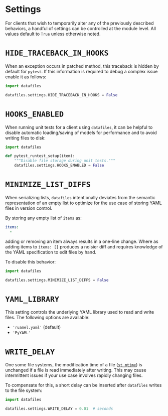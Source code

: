 <h1>Settings</h1>

For clients that wish to temporarily alter any of the previously described behaviors, a handful of settings can be controlled at the module level. All values default to `True` unless otherwise noted.

# `HIDE_TRACEBACK_IN_HOOKS`

When an exception occurs in patched method, this traceback is hidden by default for `pytest`. If this information is required to debug a complex issue enable it as follows:

```python
import datafiles

datafiles.settings.HIDE_TRACEBACK_IN_HOOKS = False
```

# `HOOKS_ENABLED`

When running unit tests for a client using `datafiles`,
it can be helpful to disable automatic loading/saving of models for performance and to avoid writing files to disk:

```python
import datafiles

def pytest_runtest_setup(item):
    """Disable file storage during unit tests."""
    datafiles.settings.HOOKS_ENABLED = False
```

# `MINIMIZE_LIST_DIFFS`

When serializing lists, `datafiles` intentionally deviates from the semantic representation of an empty list to optimize for the use case of storing YAML files in version control.

By storing any empty list of `items` as:

```yaml
items:
  -
```

adding or removing an item always results in a one-line change. Where as adding items to `items: []` produces a noisier diff and requires knowledge of the YAML specification to edit files by hand.

To disable this behavior:

```python
import datafiles

datafiles.settings.MINIMIZE_LIST_DIFFS = False
```

# `YAML_LIBRARY`

This setting controls the underlying YAML library used to read and write files. The following options are available:

- `'ruamel.yaml'` (default)
- `'PyYAML'`

# `WRITE_DELAY`

One some file systems, the modification time of a file ([`st_mtime`](https://docs.python.org/3/library/os.html#os.stat_result.st_mtime)) is unchanged if a file is read immediately after writing. This may cause intermittent issues if your use case involves rapidly changing files.

To compensate for this, a short delay can be inserted after `datafiles` writes to the file system:

```python
import datafiles

datafiles.settings.WRITE_DELAY = 0.01  # seconds
```
